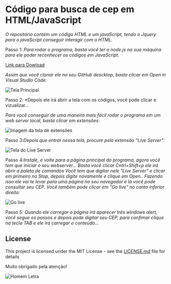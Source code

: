 # Código para busca de cep em HTML/JavaScript

*O repositório contém um código HTML e um javaScript, tendo o Jquery para o javaScript conseguir interagir com o HTML.*

Passo 1: *Para rodar o programa, basta você ter o node.js na sua máquina para ele poder reconhecer os códigos em JavaScript.*

[Link para Dowload](https://nodejs.org/en/download/)

*Assim que você clonar ele no seu GitHub descktop, basta clicar em Open in Visual Studio Code:*

![Tela Principal](https://blog.cod3r.com.br/wp-content/uploads/2021/01/6.png)

Passo 2: *Depois ele irá abrir a tela com os códigos, você pode clicar e vizualizar...

*Para você conseguir de uma maneira mais fácil rodar o programa em um web server local, basta clicar em extensões:*

![Imagem da tela de extensões](https://aldesenvolvimento.com.br/wp-content/uploads/2020/04/word-image-2.png)

Passo 3:*Depois que entrar nessa tela, procure pela extensão "Live Server":*

![Tela do Live Server](https://4.bp.blogspot.com/-jRfvd87q8jc/XCuQ36ndVdI/AAAAAAAAAoo/8f-RlBnMItcSRTCn35sobmB2cA9Dd9nnQCLcBGAs/s1600/vscode-install-live-server.png)

Passo 4:*Instale, e volte para a página principal do programa, agora você tem que iniciar o seu webserver...*
*Basta você clicar Cntrl+Shift+p ele irá abrir a paleta de comandos*
*Você tem que digitar nele "Live Server" e clicar em primeiro no Stop, depois digite novamente e clique em Open..*
*Fazendo isso ele vai te levar para uma página no seu navegador e lá você pode consultar seu CEP.*
*Você também pode clicar em "Go live" no canto inferior direito:*

![Go live](https://ritwickdey.github.io/vscode-live-server/images/Screenshot/vscode-live-server-statusbar-3.jpg)

Passo 5: *Quando ele carregar a página irá aparecer três windows alert, você segue os passos e depois pode digitar seu CEP, para confimar clique na tecla TAB e ele irá carregar o conteúdo...*

## License

This project is licensed under the MIT License - see the [LICENSE.md](LICENSE.md) file for details

Muito obrigado pela atenção!


![Homem Letra](https://raw.githubusercontent.com/professorjosedeassis/Linguagem-C/master/homem%20letra.gif)



